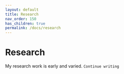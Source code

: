 ```yaml
---
layout: default
title: Research
nav_order: 150
has_children: true
permalink: /docs/research
---
```


# Research

My research work is early and varied. `Continue writing`
